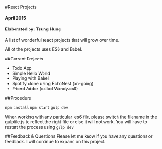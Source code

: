 #React Projects
#### April 2015
#### Elaborated by: Tsung Hung

A list of wonderful react projects that will grow over time.

All of the projects uses ES6 and Babel.

##Current Projects
- Todo App
- Simple Hello World
- Playing with Babel
- Spotify clone using EchoNest (on-going)
- Friend Adder (called Wondy.es6)

##Procedure

`npm install`
`npm start`
`gulp dev`

When working with any particular .es6 file, please switch the filename in the gulpfile.js to reflect the right file or else it will not work. You will have to restart the process using `gulp dev`

##Feedback & Questions
Please let me know if you have any questions or feedback. I will continue to expand on this project.
